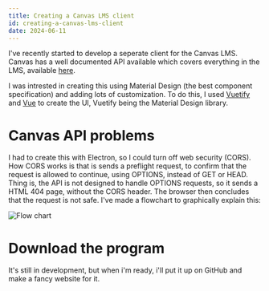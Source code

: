 ```yaml
---
title: Creating a Canvas LMS client
id: creating-a-canvas-lms-client
date: 2024-06-11
---
```


I've recently started to develop a seperate client for the Canvas LMS. Canvas has a well
documented API available which covers everything in the LMS, available
[here](https://canvas.instructure.com/doc/api/).

I was intrested in creating this using Material Design (the best component specification)
and adding lots of customization. To do this, I used [Vuetify](https://vuetifyjs.com/) and
[Vue](https://vuejs.org/) to create the UI, Vuetify being the Material Design library.

# Canvas API problems
I had to create this with Electron, so I could turn off web security (CORS). How CORS works
is that is sends a preflight request, to confirm that the request is allowed to continue, using OPTIONS, instead of GET or HEAD.
Thing is, the API is not designed to handle OPTIONS requests, so it sends a HTML 404 page, without the CORS header.
The browser then concludes that the request is not safe. I've made a flowchart to graphically explain this:

![Flow chart](https://i.imgur.com/mBbrkAz.png)

# Download the program
It's still in development, but when i'm ready, i'll put it up on GitHub and make a fancy website for it.
